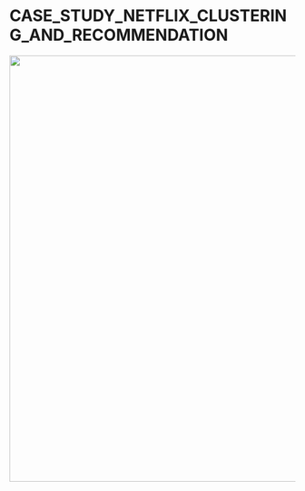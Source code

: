 # CASE_STUDY_NETFLIX_CLUSTERING_AND_RECOMMENDATION

<img src="tenor (1).gif" width="750" align="center">
